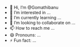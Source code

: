 - 👋 Hi, I’m @Gomathibanu
- 👀 I’m interested in ...
- 🌱 I’m currently learning ...
- 💞️ I’m looking to collaborate on ...
- 📫 How to reach me ...
- 😄 Pronouns: ...
- ⚡ Fun fact: ...

<!---
Gomathibanu/Gomathibanu is a ✨ special ✨ repository because its `README.md` (this file) appears on your GitHub profile.
You can click the Preview link to take a look at your changes.
--->

